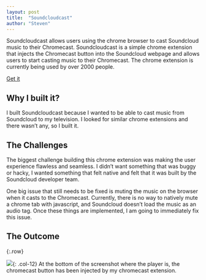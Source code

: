 ```yaml
---
layout: post
title:  "Soundcloudcast"
author: "Steven"
---
```






Soundcloudcast allows users using the chrome browser to cast Soundcloud music to their Chromecast. Soundcloudcast is a simple chrome extension that injects the Chromecast button into the Soundcloud webpage and allows users to start casting music to their Chromecast. The chrome extension is currently being used by over 2000 people.

[Get it](https://chrome.google.com/webstore/detail/soundcloud-cast/ladhdfnaobggbpleommmkabncgenacho)

## Why I built it?

I built Soundcloudcast because I wanted to be able to cast music from Soundcloud to my television. I looked for similar chrome extensions and there wasn’t any, so I built it.

##  The Challenges

The biggest challenge building this chrome extension was making the user experience flawless and seamless. I didn’t want something that was buggy or hacky, I wanted something that felt native and felt that it was built by the Soundcloud developer team.

One big issue that still needs to be fixed is muting the music on the browser when it casts to the Chromecast. Currently, there is no way to natively mute a chrome tab with javascript, and Soundcloud doesn’t load the music as an audio tag. Once these things are implemented, I am going to immediately fix this issue.

## The Outcome

{:.row}

![]({{site.url}}/assets/soundcloudcast/screenshot.jpg){: .col-12}
At the bottom of the screenshot where the player is, the chromecast button has been injected by my chromecast extension.